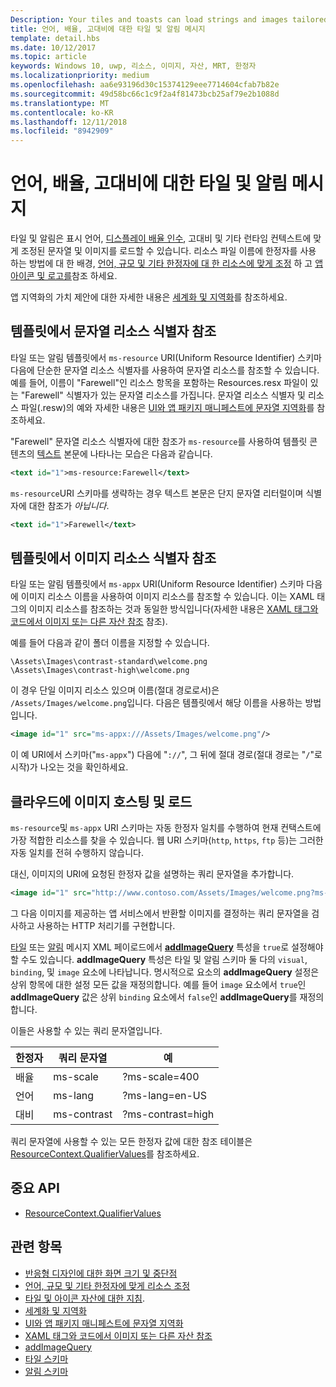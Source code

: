 ```yaml
---
Description: Your tiles and toasts can load strings and images tailored for display language, display scale factor, high contrast, and other runtime contexts.
title: 언어, 배율, 고대비에 대한 타일 및 알림 메시지
template: detail.hbs
ms.date: 10/12/2017
ms.topic: article
keywords: Windows 10, uwp, 리소스, 이미지, 자산, MRT, 한정자
ms.localizationpriority: medium
ms.openlocfilehash: aa6e93196d30c15374129eee7714604cfab7b82e
ms.sourcegitcommit: 49d58bc66c1c9f2a4f81473bcb25af79e2b1088d
ms.translationtype: MT
ms.contentlocale: ko-KR
ms.lasthandoff: 12/11/2018
ms.locfileid: "8942909"
---
```

# <a name="tile-and-toast-notification-support-for-language-scale-and-high-contrast"></a>언어, 배율, 고대비에 대한 타일 및 알림 메시지

타일 및 알림은 표시 언어, [디스플레이 배율 인수](../../layout/screen-sizes-and-breakpoints-for-responsive-design.md), 고대비 및 기타 런타임 컨텍스트에 맞게 조정된 문자열 및 이미지를 로드할 수 있습니다. 리소스 파일 이름에 한정자를 사용 하는 방법에 대 한 배경, [언어, 규모 및 기타 한정자에 대 한 리소스에 맞게 조정](../../../app-resources/tailor-resources-lang-scale-contrast.md) 하 고 [앱 아이콘 및 로고를](/windows/uwp/design/style/app-icons-and-logos)참조 하세요.

앱 지역화의 가치 제안에 대한 자세한 내용은 [세계화 및 지역화](../../globalizing/globalizing-portal.md)를 참조하세요.

## <a name="refer-to-a-string-resource-from-a-template"></a>템플릿에서 문자열 리소스 식별자 참조

타일 또는 알림 템플릿에서 `ms-resource` URI(Uniform Resource Identifier) 스키마 다음에 단순한 문자열 리소스 식별자를 사용하여 문자열 리소스를 참조할 수 있습니다. 예를 들어, 이름이 "Farewell"인 리소스 항목을 포함하는 Resources.resx 파일이 있는 "Farewell" 식별자가 있는 문자열 리소스를 가집니다. 문자열 리소스 식별자 및 리소스 파일(.resw)의 예와 자세한 내용은 [UI와 앱 패키지 매니페스트에 문자열 지역화](../../../app-resources/localize-strings-ui-manifest.md)를 참조하세요.

"Farewell" 문자열 리소스 식별자에 대한 참조가 `ms-resource`를 사용하여 템플릿 콘텐츠의 [텍스트](/uwp/schemas/tiles/tilesschema/element-text?branch=live) 본문에 나타나는 모습은 다음과 같습니다.

```xml
<text id="1">ms-resource:Farewell</text>
```

`ms-resource`URI 스키마를 생략하는 경우 텍스트 본문은 단지 문자열 리터럴이며 식별자에 대한 참조가 *아닙니다*.

```xml
<text id="1">Farewell</text>
```

## <a name="refer-to-an-image-resource-from-a-template"></a>템플릿에서 이미지 리소스 식별자 참조

타일 또는 알림 템플릿에서 `ms-appx` URI(Uniform Resource Identifier) 스키마 다음에 이미지 리소스 이름을 사용하여 이미지 리소스를 참조할 수 있습니다. 이는 XAML 태그의 이미지 리소스를 참조하는 것과 동일한 방식입니다(자세한 내용은 [XAML 태그와 코드에서 이미지 또는 다른 자산 참조](../../../app-resources/images-tailored-for-scale-theme-contrast.md#reference-an-image-or-other-asset-from-xaml-markup-and-code) 참조).

예를 들어 다음과 같이 폴더 이름을 지정할 수 있습니다.

```
\Assets\Images\contrast-standard\welcome.png
\Assets\Images\contrast-high\welcome.png
```

이 경우 단일 이미지 리소스 있으며 이름(절대 경로로서)은 `/Assets/Images/welcome.png`입니다. 다음은 템플릿에서 해당 이름을 사용하는 방법입니다.

```xml
<image id="1" src="ms-appx:///Assets/Images/welcome.png"/>
```

이 예 URI에서 스키마("`ms-appx`") 다음에 "`://`", 그 뒤에 절대 경로(절대 경로는 "`/`"로 시작)가 나오는 것을 확인하세요.

## <a name="hosting-and-loading-images-in-the-cloud"></a>클라우드에 이미지 호스팅 및 로드

`ms-resource`및 `ms-appx` URI 스키마는 자동 한정자 일치를 수행하여 현재 컨택스트에 가장 적합한 리소스를 찾을 수 있습니다. 웹 URI 스키마(`http`, `https`, `ftp` 등)는 그러한 자동 일치를 전혀 수행하지 않습니다.

대신, 이미지의 URI에 요청된 한정자 값을 설명하는 쿼리 문자열을 추가합니다.

```xml
<image id="1" src="http://www.contoso.com/Assets/Images/welcome.png?ms-lang=en-US"/>
```

그 다음 이미지를 제공하는 앱 서비스에서 반환할 이미지를 결정하는 쿼리 문자열을 검사하고 사용하는 HTTP 처리기를 구현합니다.

[타일](/uwp/schemas/tiles/tilesschema/schema-root?branch=live) 또는 [알림](/uwp/schemas/tiles/toastschema/schema-root?branch=live) 메시지 XML 페이로드에서 [**addImageQuery**](/uwp/schemas/tiles/tilesschema/element-visual?branch=live) 특성을 `true`로 설정해야 할 수도 있습니다. **addImageQuery** 특성은 타일 및 알림 스키마 둘 다의 `visual`, `binding`, 및 `image` 요소에 나타납니다. 명시적으로 요소의 **addImageQuery** 설정은 상위 항목에 대한 설정 모든 값을 재정의합니다. 예를 들어 `image` 요소에서 `true`인 **addImageQuery** 값은 상위 `binding` 요소에서 `false`인 **addImageQuery**를 재정의합니다.

이들은 사용할 수 있는 쿼리 문자열입니다.

| 한정자 | 쿼리 문자열 | 예 |
| --------- | ------------ | ------- |
| 배율 | ms-scale | ?ms-scale=400 |
| 언어 | ms-lang | ?ms-lang=en-US |
| 대비 | ms-contrast | ?ms-contrast=high |

쿼리 문자열에 사용할 수 있는 모든 한정자 값에 대한 참조 테이블은 [ResourceContext.QualifierValues](/uwp/api/windows.applicationmodel.resources.core.resourcecontext.QualifierValues)를 참조하세요.

## <a name="important-apis"></a>중요 API

* [ResourceContext.QualifierValues](/uwp/api/windows.applicationmodel.resources.core.resourcecontext.QualifierValues)

## <a name="related-topics"></a>관련 항목

* [반응형 디자인에 대한 화면 크기 및 중단점](../../layout/screen-sizes-and-breakpoints-for-responsive-design.md)
* [언어, 규모 및 기타 한정자에 맞게 리소스 조정](../../../app-resources/tailor-resources-lang-scale-contrast.md)
* [타일 및 아이콘 자산에 대한 지침](app-assets.md).
* [세계화 및 지역화](../../globalizing/globalizing-portal.md)
* [UI와 앱 패키지 매니페스트에 문자열 지역화](../../../app-resources/localize-strings-ui-manifest.md)
* [XAML 태그와 코드에서 이미지 또는 다른 자산 참조](../../../app-resources/images-tailored-for-scale-theme-contrast.md)
* [addImageQuery](/uwp/schemas/tiles/tilesschema/element-visual?branch=live)
* [타일 스키마](/uwp/schemas/tiles/tilesschema/schema-root?branch=live)
* [알림 스키마](/uwp/schemas/tiles/toastschema/schema-root?branch=live)
